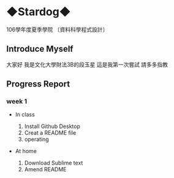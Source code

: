 ﻿# ◆Stardog◆

106學年度夏季學院 〔資料科學程式設計〕

## Introduce Myself

大家好 我是文化大學財法3B的段玉星 這是我第一次嘗試 請多多指教

## Progress Report

### week 1

* In class

   1. Install Github Desktop
   2. Creat a README file
   3. operating

* At home

   1. Download Sublime text
   2. Amend README